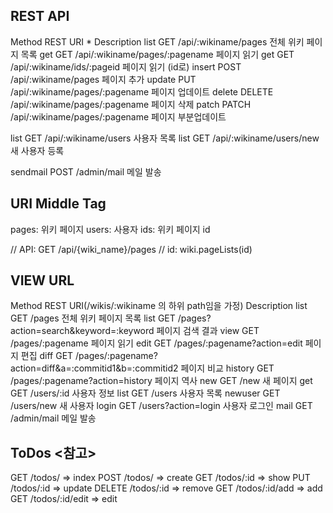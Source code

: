 REST API
---
Method   REST    URI *                             Description
list     GET     /api/:wikiname/pages              전체 위키 페이지 목록
get      GET     /api/:wikiname/pages/:pagename    페이지 읽기
get      GET     /api/:wikiname/ids/:pageid        페이지 읽기 (id로)
insert   POST    /api/:wikiname/pages              페이지 추가
update   PUT     /api/:wikiname/pages/:pagename    페이지 업데이트
delete   DELETE  /api/:wikiname/pages/:pagename    페이지 삭제
patch    PATCH   /api/:wikiname/pages/:pagename    페이지 부분업데이트

list     GET     /api/:wikiname/users              사용자 목록
list     GET     /api/:wikiname/users/new          새 사용자 등록

sendmail POST    /admin/mail                       메일 발송

URI Middle Tag
--------------
pages: 위키 페이지
users: 사용자
ids: 위키 페이지 id


// API: GET /api/{wiki_name}/pages
// id:
wiki.pageLists(id)

VIEW URL
--------
Method  REST    URI(/wikis/:wikiname 의 하위 path임을 가정)             Description
list    GET     /pages                                                  전체 위키 페이지 목록
list    GET     /pages?action=search&keyword=:keyword                   페이지 검색 결과
view    GET     /pages/:pagename                                        페이지 읽기
edit    GET     /pages/:pagename?action=edit                            페이지 편집
diff    GET     /pages/:pagename?action=diff&a=:commitid1&b=:commitid2  페이지 비교
history GET     /pages/:pagename?action=history                         페이지 역사
new     GET     /new                                                    새 페이지
get     GET     /users/:id                                              사용자 정보
list    GET     /users                                                  사용자 목록
newuser GET     /users/new                                              새 사용자
login   GET     /users?action=login                                     사용자 로그인
mail    GET     /admin/mail                                             메일 발송



ToDos <참고>
-----
GET      /todos/            => index
POST     /todos/            => create
GET      /todos/:id         => show
PUT      /todos/:id         => update
DELETE   /todos/:id         => remove
GET      /todos/:id/add     => add
GET      /todos/:id/edit    => edit
